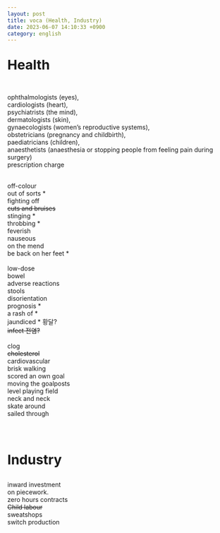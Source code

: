 ```yaml
---
layout: post
title: voca (Health, Industry)
date: 2023-06-07 14:10:33 +0900
category: english
---
```

<p style="font-size:30px;"><b> Health </b></p>
<br/>
ophthalmologists (eyes), 
<br/>
cardiologists (heart), 
<br/>
psychiatrists (the mind), 
<br/>
dermatologists (skin), 
<br/>
gynaecologists (women’s reproductive systems), 
<br/>
obstetricians (pregnancy and childbirth), 
<br/>
paediatricians (children),
<br/>
anaesthetists (anaesthesia or stopping people from feeling pain during surgery)
<br/>
prescription charge
<br/>
<br/>

off-colour
<br/>
out of sorts *
<br/>
fighting off
<br/>
<del>cuts and bruises</del>
<br/>
stinging *
<br/>
throbbing *
<br/>
feverish
<br/>
nauseous
<br/>
on the mend 
<br/>
be back on her feet *
<br/>
<br/>
low-dose
<br/>
bowel
<br/>
adverse reactions
<br/>
stools
<br/>
disorientation
<br/>
prognosis *
<br/>
a rash of *
<br/>
jaundiced * 황달?
<br/>
<del>infect 전염?</del>
<br/>
<br/>
clog
<br/>
<del>cholesterol</del>
<br/>
cardiovascular
<br/>
brisk walking
<br/>
scored an own goal
<br/>
moving the goalposts
<br/>
level playing field
<br/>
neck and neck
<br/>
skate around
<br/>
sailed through

<br/>
<br/>
<p style="font-size:30px;"><b> Industry </b></p>
inward investment
<br/>
on piecework.
<br/>
zero hours contracts
<br/>
<del>Child labour</del>
<br/>
sweatshops
<br/>
switch production

<br/>